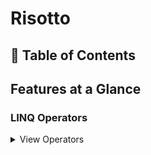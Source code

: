 # Risotto

## 📖 Table of Contents

## Features at a Glance

### LINQ Operators

<details>
    <summary> View Operators </summary>

#### AllEqual

Checks if all elements in a sequence are equal. 
This operator can be provided with a custom predicate to perform on all elements of the sequence before the equality check.

This method has 4 overloads.

#### AllUnique

Checks if all elements in the sequence are unique. This operator can be provided with a custom predicate to apply on all elements of the sequence, before the uniqueness check.

This method has 2 overloads.

</details>
